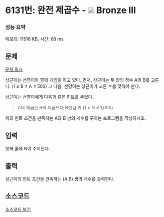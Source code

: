 # 6131번: 완전 제곱수 - <img src="https://static.solved.ac/tier_small/3.svg" style="height:20px" /> Bronze III

<!-- performance -->
### 성능 요약
메모리: 11516 KB, 시간: 68 ms
<!-- end -->

## 문제

[문제 링크](https://boj.kr/6131)


<p>상근이는 선영이와 함께 게임을 하고 있다. 먼저, 상근이는 두 양의 정수 A와 B를 고른다. (1 ≤ B ≤ A ≤ 500) 그 다음, 선영이는 상근이가 고른 수를 맞춰야 한다.</p>

<p>상근이는 선영이에게 다음과 같은 힌트를 주었다.</p>

<blockquote>
<p>A의 제곱은 B의 제곱보다 N만큼 커 (1 ≤ N ≤ 1,000)</p>
</blockquote>

<p>위의 힌트 조건을 만족하는 A와 B 쌍의 개수를 구하는 프로그램을 작성하시오.</p>



## 입력


<p>첫째 줄에 N이 주어진다.</p>



## 출력


<p>상근이의 힌트 조건을 만족하는 (A,B) 쌍의 개수를 출력한다.&nbsp;</p>



## 소스코드

[소스코드 보기](Main.java)